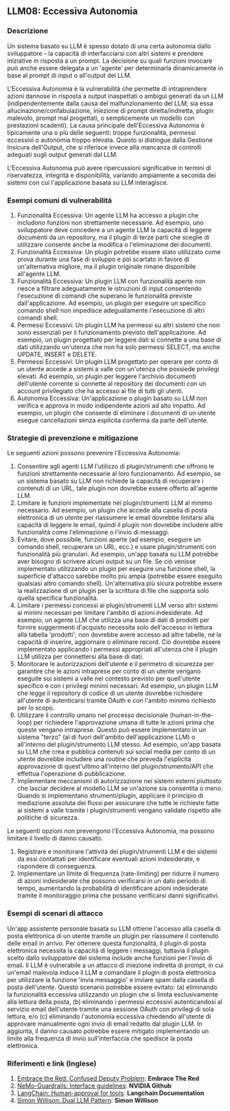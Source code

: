 ## LLM08: Eccessiva Autonomia

### Descrizione

Un sistema basato su LLM è spesso dotato di una certa autonomia dallo sviluppatore - la capacità di interfacciarsi con altri sistemi e prendere iniziative in risposta a un prompt. La decisione su quali funzioni invocare può anche essere delegata a un 'agente' per determinarla dinamicamente in base al prompt di input o all'output del LLM.

L'Eccessiva Autonomia è la vulnerabilità che permette di intraprendere azioni dannose in risposta a output inaspettati o ambigui generati da un LLM (indipendentemente dalla causa del malfunzionamento del LLM; sia essa allucinazione/confabulazione, iniezione di prompt diretta/indiretta, plugin malevolo, prompt mal progettati, o semplicemente un modello con prestazioni scadenti). La causa principale dell'Eccessiva Autonomia è tipicamente una o più delle seguenti: troppe funzionalità, permessi eccessivi o autonomia troppo elevata. Questo si distingue dalla Gestione Insicura dell'Output, che si riferisce invece alla mancanza di controlli adeguati sugli output generati dal LLM.

L'Eccessiva Autonomia può avere ripercussioni significative in termini di riservatezza, integrità e disponibilità, variando ampiamente a seconda dei sistemi con cui l'applicazione basata su LLM interagisce.

### Esempi comuni di vulnerabilità

1. Funzionalità Eccessiva: Un agente LLM ha accesso a plugin che includono funzioni non strettamente necessarie. Ad esempio, uno sviluppatore deve concedere a un agente LLM la capacità di leggere documenti da un repository, ma il plugin di terze parti che sceglie di utilizzare consente anche la modifica o l'eliminazione dei documenti.
2. Funzionalità Eccessiva: Un plugin potrebbe essere stato utilizzato come prova durante una fase di sviluppo e poi scartato in favore di un'alternativa migliore, ma il plugin originale rimane disponibile all'agente LLM.
3. Funzionalità Eccessiva: Un plugin LLM con funzionalità aperte non riesce a filtrare adeguatamente le istruzioni di input consentendo l'esecuzione di comandi che superano le funzionalità previste dall'applicazione. Ad esempio, un plugin per eseguire un specifico comando shell non impedisce adeguatamente l'esecuzione di altri comandi shell.
4. Permessi Eccessivi: Un plugin LLM ha permessi su altri sistemi che non sono essenziali per il funzionamento previsto dell'applicazione. Ad esempio, un plugin progettato per leggere dati si connette a una base di dati utilizzando un'utenza che non ha solo permessi SELECT, ma anche UPDATE, INSERT e DELETE.
5. Permessi Eccessivi: Un plugin LLM progettato per operare per conto di un utente accede a sistemi a valle con un'utenza che possiede privilegi elevati. Ad esempio, un plugin per leggere l'archivio documenti dell'utente corrente si connette al repository dei documenti con un account privilegiato che ha accesso ai file di tutti gli utenti.
6. Autonomia Eccessiva: Un'applicazione o plugin basato su LLM non verifica e approva in modo indipendente azioni ad alto impatto. Ad esempio, un plugin che consente di eliminare i documenti di un utente esegue cancellazioni senza esplicita conferma da parte dell'utente.

### Strategie di prevenzione e mitigazione

Le seguenti azioni possono prevenire l'Eccessiva Autonomia:

1. Consentire agli agenti LLM l'utilizzo di plugin/strumenti che offrono le funzioni strettamente necessarie al loro funzionamento. Ad esempio, se un sistema basato su LLM non richiede la capacità di recuperare i contenuti di un URL, tale plugin non dovrebbe essere offerto all'agente LLM.
2. Limitare le funzioni implementate nei plugin/strumenti LLM al minimo necessario. Ad esempio, un plugin che accede alla casella di posta elettronica di un utente per riassumere le email dovrebbe limitarsi alla capacità di leggere le email, quindi il plugin non dovrebbe includere altre funzionalità come l'eliminazione o l'invio di messaggi.
3. Evitare, dove possibile, funzioni aperte (ad esempio, eseguire un comando shell, recuperare un URL, ecc.) e usare plugin/strumenti con funzionalità più granulari. Ad esempio, un'app basata su LLM potrebbe aver bisogno di scrivere alcuni output su un file. Se ciò venisse implementato utilizzando un plugin per eseguire una funzione shell, la superficie d'attacco sarebbe molto più ampia (potrebbe essere eseguito qualsiasi altro comando shell). Un'alternativa più sicura potrebbe essere la realizzazione di un plugin per la scrittura di file che supporta solo quella specifica funzionalità.
4. Limitare i permessi concessi ai plugin/strumenti LLM verso altri sistemi ai minimi necessari per limitare l'ambito di azioni indesiderate. Ad esempio, un agente LLM che utilizza una base di dati di prodotti per fornire suggerimenti d'acquisto necessita solo dell'accesso in lettura alla tabella 'prodotti'; non dovrebbe avere accesso ad altre tabelle, né la capacità di inserire, aggiornare o eliminare record. Ciò dovrebbe essere implementato applicando i permessi appropriati all'utenza che il plugin LLM utilizza per connettersi alla base di dati.
5. Monitorare le autorizzazioni dell'utente e il perimetro di sicurezza per garantire che le azioni intraprese per conto di un utente vengano eseguite sui sistemi a valle nel contesto previsto per quell'utente specifico e con i privilegi minimi necessari. Ad esempio, un plugin LLM che legge il repository di codice di un utente dovrebbe richiedere all'utente di autenticarsi tramite OAuth e con l'ambito minimo richiesto per lo scopo.
6. Utilizzare il controllo umano nel processo decisionale (human-in-the-loop) per richiedere l'approvazione umana di tutte le azioni prima che queste vengano intraprese. Questo può essere implementato in un sistema "terzo" (al di fuori dell'ambito dell'applicazione LLM) o all'interno del plugin/strumento LLM stesso. Ad esempio, un'app basata su LLM che crea e pubblica contenuti sui social media per conto di un utente dovrebbe includere una routine che preveda l'esplicita approvazione di quest'ultimo all'interno del plugin/strumento/API che effettua l'operazione di pubblicazione.
7. Implementare meccanismi di autorizzazione nei sistemi esterni piuttosto che lasciar decidere al modello LLM se un'azione sia consentita o meno. Quando si implementano strumenti/plugin, applicare il principio di mediazione assoluta dei flussi per assicurare che tutte le richieste fatte ai sistemi a valle tramite i plugin/strumenti vengano validate rispetto alle politiche di sicurezza.

Le seguenti opzioni non prevengono l'Eccessiva Autonomia, ma possono limitare il livello di danno causato:

1. Registrare e monitorare l'attività dei plugin/strumenti LLM e dei sistemi da essi contattati per identificare eventuali azioni indesiderate, e rispondere di conseguenza.
2. Implementare un limite di frequenza (rate-limiting) per ridurre il numero di azioni indesiderate che possono verificarsi in un dato periodo di tempo, aumentando la probabilità di identificare azioni indesiderate tramite il monitoraggio prima che possano verificarsi danni significativi.

### Esempi di scenari di attacco

Un'app assistente personale basata su LLM ottiene l'accesso alla casella di posta elettronica di un utente tramite un plugin per riassumere il contenuto delle email in arrivo. Per ottenere questa funzionalità, il plugin di posta elettronica necessita la capacità di leggere i messaggi, tuttavia il plugin scelto dallo sviluppatore del sistema include anche funzioni per l'invio di email. Il LLM è vulnerabile a un attacco di iniezione indiretta di prompt, in cui un'email malevola induce il LLM a comandare il plugin di posta elettronica per utilizzare la funzione 'invia messaggio' e inviare spam dalla casella di posta dell'utente. Questo scenario potrebbe essere evitato:
(a) eliminando la funzionalità eccessiva utilizzando un plugin che si limita esclusivamente alla lettura della posta,
(b) eliminando i permessi eccessivi autenticandosi al servizio email dell'utente tramite una sessione OAuth con privilegi di sola lettura, e/o
(c) eliminando l'autonomia eccessiva chiedendo all'utente di approvare manualmente ogni invio di email redatto dal plugin LLM.
In aggiunta, il danno causato potrebbe essere mitigato implementando un limite alla frequenza di invio sull'interfaccia che spedisce la posta elettronica.

### Riferimenti e link (Inglese)

1. [Embrace the Red: Confused Deputy Problem](https://embracethered.com/blog/posts/2023/chatgpt-cross-plugin-request-forgery-and-prompt-injection./): **Embrace The Red**
2. [NeMo-Guardrails: Interface guidelines](https://github.com/NVIDIA/NeMo-Guardrails/blob/main/docs/security/guidelines.md): **NVIDIA Github**
3. [LangChain: Human-approval for tools](https://python.langchain.com/docs/modules/agents/tools/how_to/human_approval): **Langchain Documentation**
4. [Simon Willison: Dual LLM Pattern](https://simonwillison.net/2023/Apr/25/dual-llm-pattern/): **Simon Willison**

